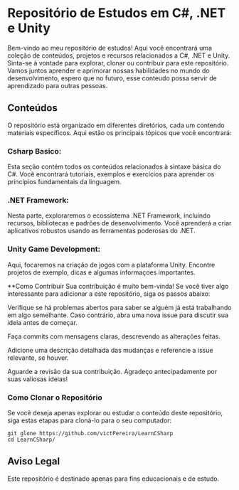 # Repositório de Estudos em C#, .NET e Unity
Bem-vindo ao meu repositório de estudos! Aqui você encontrará uma coleção de conteúdos, projetos e recursos relacionados a C#, .NET e Unity. 
Sinta-se à vontade para explorar, clonar ou contribuir para este repositório. Vamos juntos aprender e aprimorar nossas habilidades no mundo do desenvolvimento, espero que no futuro, esse conteudo possa servir de aprendizado para outras pessoas.

## Conteúdos
O repositório está organizado em diferentes diretórios, cada um contendo materiais específicos. Aqui estão os principais tópicos que você encontrará:

### Csharp Basico:
Esta seção contém todos os conteúdos relacionados à sintaxe básica do C#. Você encontrará tutoriais, exemplos e exercícios para aprender os princípios fundamentais da linguagem.

### .NET Framework: 
Nesta parte, exploraremos o ecossistema .NET Framework, incluindo recursos, bibliotecas e padrões de desenvolvimento. Você aprenderá a criar aplicativos robustos usando as ferramentas poderosas do .NET.

### Unity Game Development: 
Aqui, focaremos na criação de jogos com a plataforma Unity. Encontre projetos de exemplo, dicas e algumas informaçoes importantes.


**Como Contribuir
Sua contribuição é muito bem-vinda! Se você tiver algo interessante para adicionar a este repositório, siga os passos abaixo:

Verifique se há problemas abertos para saber se alguém já está trabalhando em algo semelhante. Caso contrário, abra uma nova issue para discutir sua ideia antes de começar.

Faça commits com mensagens claras, descrevendo as alterações feitas.

Adicione uma descrição detalhada das mudanças e referencie a issue relevante, se houver.

Aguarde a revisão da sua contribuição. Agradeço antecipadamente por suas valiosas ideias!

### Como Clonar o Repositório
Se você deseja apenas explorar ou estudar o conteúdo deste repositório, siga estas etapas para cloná-lo para o seu computador:
```
git glone https://github.com/victPereira/LearnCSharp
cd LearnCSharp/
```

## Aviso Legal
Este repositório é destinado apenas para fins educacionais e de estudo. 